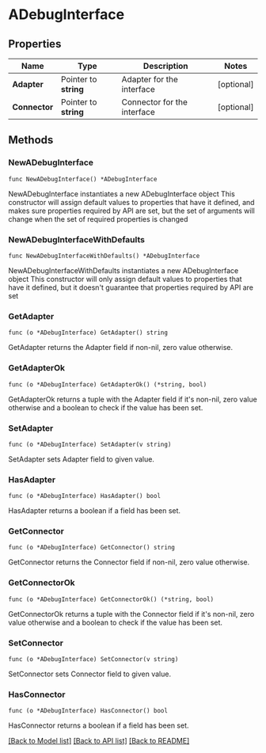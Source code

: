 <!--
Copyright (C) 2020-2022 Arm Limited or its affiliates and Contributors. All rights reserved.
SPDX-License-Identifier: Apache-2.0
-->
# ADebugInterface

## Properties

Name | Type | Description | Notes
------------ | ------------- | ------------- | -------------
**Adapter** | Pointer to **string** | Adapter for the interface | [optional] 
**Connector** | Pointer to **string** | Connector for the interface | [optional] 

## Methods

### NewADebugInterface

`func NewADebugInterface() *ADebugInterface`

NewADebugInterface instantiates a new ADebugInterface object
This constructor will assign default values to properties that have it defined,
and makes sure properties required by API are set, but the set of arguments
will change when the set of required properties is changed

### NewADebugInterfaceWithDefaults

`func NewADebugInterfaceWithDefaults() *ADebugInterface`

NewADebugInterfaceWithDefaults instantiates a new ADebugInterface object
This constructor will only assign default values to properties that have it defined,
but it doesn't guarantee that properties required by API are set

### GetAdapter

`func (o *ADebugInterface) GetAdapter() string`

GetAdapter returns the Adapter field if non-nil, zero value otherwise.

### GetAdapterOk

`func (o *ADebugInterface) GetAdapterOk() (*string, bool)`

GetAdapterOk returns a tuple with the Adapter field if it's non-nil, zero value otherwise
and a boolean to check if the value has been set.

### SetAdapter

`func (o *ADebugInterface) SetAdapter(v string)`

SetAdapter sets Adapter field to given value.

### HasAdapter

`func (o *ADebugInterface) HasAdapter() bool`

HasAdapter returns a boolean if a field has been set.

### GetConnector

`func (o *ADebugInterface) GetConnector() string`

GetConnector returns the Connector field if non-nil, zero value otherwise.

### GetConnectorOk

`func (o *ADebugInterface) GetConnectorOk() (*string, bool)`

GetConnectorOk returns a tuple with the Connector field if it's non-nil, zero value otherwise
and a boolean to check if the value has been set.

### SetConnector

`func (o *ADebugInterface) SetConnector(v string)`

SetConnector sets Connector field to given value.

### HasConnector

`func (o *ADebugInterface) HasConnector() bool`

HasConnector returns a boolean if a field has been set.


[[Back to Model list]](../README.md#documentation-for-models) [[Back to API list]](../README.md#documentation-for-api-endpoints) [[Back to README]](../README.md)


